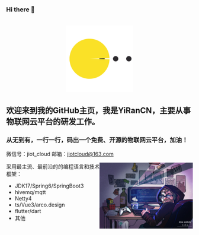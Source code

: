### Hi there 👋

<div align="center">
	<br>
	<img src="https://raw.githubusercontent.com/Aniket965/Aniket965/master/pacman.svg?sanitize=true" width="180" height="180">
</div>

## 欢迎来到我的GitHub主页，我是YiRanCN，主要从事物联网云平台的研发工作。
### 从无到有，一行一行，码出一个免费、开源的物联网云平台，加油！

微信号：jiot_cloud 邮箱：jiotcloud@163.com


<img align="right" alt="img" src="https://github.com/FernandoRoldan93/FernandoRoldan93/blob/master/cover_image.jpg" width="50%" height="auto" />

采用最主流、最前沿的的编程语言和技术框架：

- JDK17/Spring6/SpringBoot3
- hivemq/mqtt
- Netty4
- ts/Vue3/arco.design
- flutter/dart
- 其他





